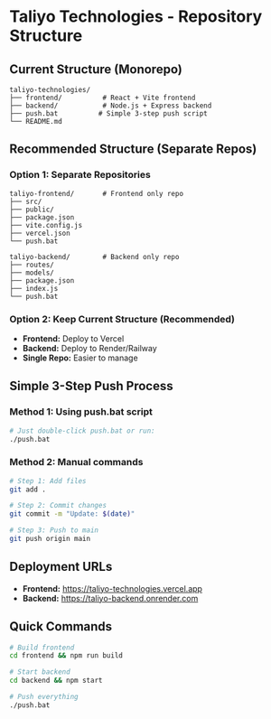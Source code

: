 # Taliyo Technologies - Repository Structure

## Current Structure (Monorepo)
```
taliyo-technologies/
├── frontend/          # React + Vite frontend
├── backend/           # Node.js + Express backend
├── push.bat          # Simple 3-step push script
└── README.md
```

## Recommended Structure (Separate Repos)

### Option 1: Separate Repositories
```
taliyo-frontend/       # Frontend only repo
├── src/
├── public/
├── package.json
├── vite.config.js
├── vercel.json
└── push.bat

taliyo-backend/        # Backend only repo
├── routes/
├── models/
├── package.json
├── index.js
└── push.bat
```

### Option 2: Keep Current Structure (Recommended)
- **Frontend:** Deploy to Vercel
- **Backend:** Deploy to Render/Railway
- **Single Repo:** Easier to manage

## Simple 3-Step Push Process

### Method 1: Using push.bat script
```bash
# Just double-click push.bat or run:
./push.bat
```

### Method 2: Manual commands
```bash
# Step 1: Add files
git add .

# Step 2: Commit changes
git commit -m "Update: $(date)"

# Step 3: Push to main
git push origin main
```

## Deployment URLs
- **Frontend:** https://taliyo-technologies.vercel.app
- **Backend:** https://taliyo-backend.onrender.com

## Quick Commands
```bash
# Build frontend
cd frontend && npm run build

# Start backend
cd backend && npm start

# Push everything
./push.bat
``` 